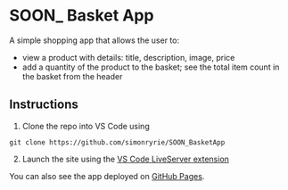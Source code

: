 # SOON_ Basket App

A simple shopping app that allows the user to:

- view a product with details: title, description, image, price
- add a quantity of the product to the basket; see the total item count in the basket from the header

## Instructions

1. Clone the repo into VS Code using 
```
git clone https://github.com/simonryrie/SOON_BasketApp
```
2. Launch the site using the [VS Code LiveServer extension](https://marketplace.visualstudio.com/items?itemName=ritwickdey.LiveServer)

You can also see the app deployed on [GitHub Pages](simonryrie.github.io/SOON_BasketApp/).
